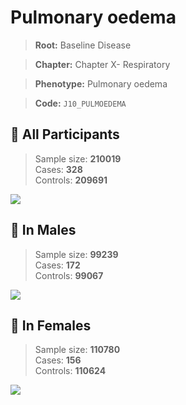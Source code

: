# Pulmonary oedema

> **Root:** Baseline Disease  

> **Chapter:** Chapter X- Respiratory  

> **Phenotype:** Pulmonary oedema  

> **Code:** `J10_PULMOEDEMA`

## 🧪 All Participants  
> Sample size: **210019**  
> Cases: **328**  
> Controls: **209691**
<img src="/Disease/Figures/ALL/Incidence/J10_PULMOEDEMA.png"/>
<CsvTable src="/public/Disease/Data/ALL/Incidence/COX_J10_PULMOEDEMA.csv" label="🔍 View full results" />

## 👨 In Males  
> Sample size: **99239**  
> Cases: **172**  
> Controls: **99067**
<img src="/Disease/Figures/Male/Incidence/J10_PULMOEDEMA.png"/>
<CsvTable src="/public/Disease/Data/Male/Incidence/COX_J10_PULMOEDEMA.csv" label="🔍 View full results" />

## 👩 In Females  
> Sample size: **110780**  
> Cases: **156**  
> Controls: **110624**
<img src="/Disease/Figures/Female/Incidence/J10_PULMOEDEMA.png"/>
<CsvTable src="/public/Disease/Data/Female/Incidence/COX_J10_PULMOEDEMA.csv" label="🔍 View full results" />
